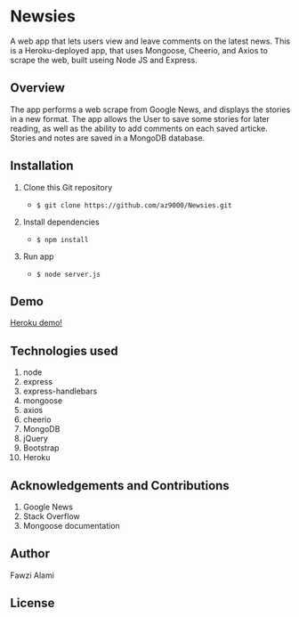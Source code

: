 # Newsies
A web app that lets users view and leave comments on the latest news. This is a Heroku-deployed app, that uses Mongoose, Cheerio, and Axios to scrape the web, built useing Node JS and Express.

## Overview
The app performs a web scrape from Google News, and displays the stories in a new format. The app allows the User to save some stories for later reading, as well as the ability to add comments on each saved articke. Stories and notes are saved in a MongoDB database.

## Installation
1. Clone this Git repository
    - `$ git clone https://github.com/az9000/Newsies.git`
    
1. Install dependencies
    - `$ npm install`
    
1. Run app
    - `$ node server.js`

## Demo
[Heroku demo!](https://still-eyrie-90776.herokuapp.com/)

## Technologies used
1. node
1. express
1. express-handlebars
1. mongoose
1. axios
1. cheerio
1. MongoDB
1. jQuery
1. Bootstrap
1. Heroku

## Acknowledgements and Contributions
1. Google News
1. Stack Overflow
1. Mongoose documentation

## Author
Fawzi Alami

## License
